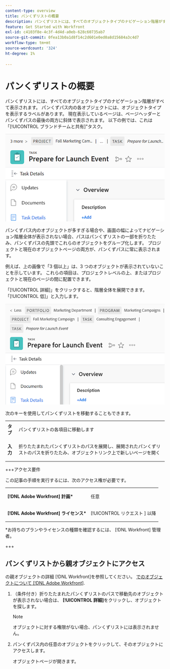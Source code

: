 ```yaml
---
content-type: overview
title: パンくずリストの概要
description: パンくずリストには、すべてのオブジェクトタイプのナビゲーション階層がすべて表示されます。
feature: Get Started with Workfront
exl-id: c4103f8e-4c3f-4d4d-a0eb-628c60735ab7
source-git-commit: 0fea13b0a1d8f14c2d601e0ed0a8d15684a3c4d7
workflow-type: tm+mt
source-wordcount: '324'
ht-degree: 1%

---
```


# パンくずリストの概要

パンくずリストには、すべてのオブジェクトタイプのナビゲーション階層がすべて表示されます。 パンくずパス内の各オブジェクトには、オブジェクトタイプを表示するラベルがあります。 現在表示しているページは、ページヘッダーとパンくずパスの最後の両方に斜体で表示されます。 以下の例では、これは「[!UICONTROL ブランドチームと共有]&quot;タスク。

![折りたたまれたパンくず](assets/NWE-collapsed-breadcrumb.png)

パンくずパス内のオブジェクトが多すぎる場合や、画面の幅によってナビゲーション階層全体が表示されない場合、パスはパンくずリストの一部を折りたたみ、パンくずパスの先頭でこれらのオブジェクトをグループ化します。 プロジェクトと現在のオブジェクトページの両方が、パンくずパスに常に表示されます。

例えば、上の画像で「3 個以上」は、3 つのオブジェクトが表示されていないことを示しています。 これらの項目は、プロジェクトレベルの上、またはプロジェクトと現在のページの間に配置できます。

「[!UICONTROL 詳細]」をクリックすると、階層全体を展開できます。 「[!UICONTROL 低]」と入力します。

![展開されたパンくずリスト](assets/NWE-expanded-breadcrumb.png)

次のキーを使用してパンくずリストを移動することもできます。

<table style="table-layout:auto"> 
 <col> 
 <col> 
 <tbody> 
  <tr> 
   <td role="rowheader"><strong>タブ</strong> </td> 
   <td> <p>パンくずリストの各項目に移動します</p> </td> 
  </tr> 
  <tr> 
   <td role="rowheader"><strong>入力</strong> </td> 
   <td> <p>折りたたまれたパンくずリストのパスを展開し、展開されたパンくずリストのパスを折りたたみ、オブジェクトリンク上で新しいページを開く</p> </td> 
  </tr> 
 </tbody> 
</table>

+++アクセス要件

この記事の手順を実行するには、次のアクセス権が必要です。

<table style="table-layout:auto"> 
 <col> 
 </col> 
 <col> 
 </col> 
 <tbody> 
  <tr> 
   <td role="rowheader"><strong>[!DNL Adobe Workfront] 計画*</strong></td> 
   <td> <p>任意</p> </td> 
  </tr> 
  <tr> 
   <td role="rowheader"><strong>[!DNL Adobe Workfront] ライセンス*</strong></td> 
   <td> <p>[!UICONTROL リクエスト ] 以降</p> </td> 
  </tr> 
 </tbody> 
</table>

*お持ちのプランやライセンスの種類を確認するには、 [!DNL Workfront] 管理者。

+++

<!--drafted: this is no longer possible, since we removed Campaigns, but it might come back as part of Maestro: 

## Multi-object breadcrumbs

>[!NOTE]
>
>The information in this article is available only in the Preview environment when you participate in the [!UICONTROL Campaigns] beta program. The functionality described here might not be fully available yet. For more information about current available features and how to enroll, see [Campaigns beta].

Some objects can belong to multiple parent objects. For example, a project can belong to multiple campaigns. In this case, all the campaigns that the project belongs to display in the breadcrumb.

The multi-object listing in the breadcrumb (for example, the campaigns) displays the number of parent objects which expands into a list to display all the campaigns that the project is associated with. For more information, see [Add objects to a campaign](../../manage-work/campaigns/add-objects-to-a-campaign.md).


![Project with multiple campaigns in the breadcrumb](assets/project-with-multiple-campaigns-in-breadcrumb.png)

-->

## パンくずリストから親オブジェクトにアクセス

の親オブジェクトの詳細 [!DNL Workfront]を参照してください。 [でのオブジェクトについて [!DNL Adobe Workfront]](../../workfront-basics/navigate-workfront/workfront-navigation/understand-objects.md).

1. （条件付き）折りたたまれたパンくずリストのパスで移動先のオブジェクトが表示されない場合は、 **[!UICONTROL 詳細]**&#x200B;をクリックし、オブジェクトを探します。

   >[!NOTE]
   >
   >オブジェクトに対する権限がない場合、パンくずリストには表示されません。

1. パンくずパス内の任意のオブジェクトをクリックして、そのオブジェクトにアクセスします。

   オブジェクトページが開きます。
